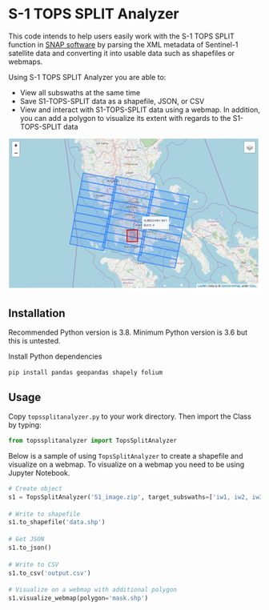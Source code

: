 # S-1 TOPS SPLIT Analyzer

This code intends to help users easily work with the S-1 TOPS SPLIT function in [SNAP software](https://step.esa.int/main/download/snap-download/) by parsing the XML metadata of Sentinel-1 satellite data and converting it into usable data such as shapefiles or webmaps.

Using S-1 TOPS SPLIT Analyzer you are able to:
* View all subswaths at the same time
* Save S1-TOPS-SPLIT data as a shapefile, JSON, or CSV
* View and interact with S1-TOPS-SPLIT data using a webmap. In addition, you can add a polygon to visualize its extent with regards to the S1-TOPS-SPLIT data

![alt](sample_webmap.png)

## Installation
Recommended Python version is 3.8. Minimum Python version is 3.6 but this is untested.

Install Python dependencies

`pip install pandas geopandas shapely folium`

## Usage
Copy `topssplitanalyzer.py` to your work directory. Then import the Class by typing:

```python
from topssplitanalyzer import TopsSplitAnalyzer
```

Below is a sample of using `TopsSplitAnalyzer` to create a shapefile and visualize on a webmap. To visualize on a webmap you need to be using Jupyter Notebook.

```python
# Create object
s1 = TopsSplitAnalyzer('S1_image.zip', target_subswaths=['iw1, iw2, iw3'])

# Write to shapefile
s1.to_shapefile('data.shp')

# Get JSON
s1.to_json()

# Write to CSV
s1.to_csv('output.csv')

# Visualize on a webmap with additional polygon
s1.visualize_webmap(polygon='mask.shp')
```

